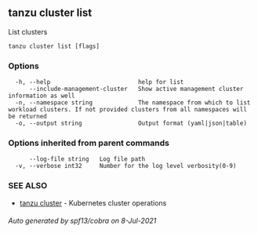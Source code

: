 ## tanzu cluster list

List clusters

```
tanzu cluster list [flags]
```

### Options

```
  -h, --help                         help for list
      --include-management-cluster   Show active management cluster information as well
  -n, --namespace string             The namespace from which to list workload clusters. If not provided clusters from all namespaces will be returned
  -o, --output string                Output format (yaml|json|table)
```

### Options inherited from parent commands

```
      --log-file string   Log file path
  -v, --verbose int32     Number for the log level verbosity(0-9)
```

### SEE ALSO

* [tanzu cluster](tanzu_cluster.md)	 - Kubernetes cluster operations

###### Auto generated by spf13/cobra on 8-Jul-2021
